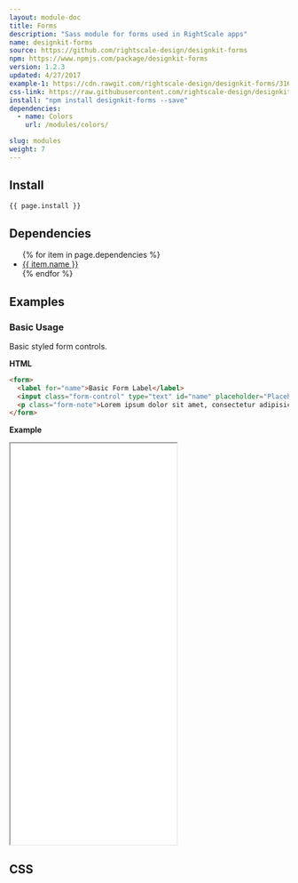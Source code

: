 ```yaml
---
layout: module-doc
title: Forms
description: "Sass module for forms used in RightScale apps"
name: designkit-forms
source: https://github.com/rightscale-design/designkit-forms
npm: https://www.npmjs.com/package/designkit-forms
version: 1.2.3
updated: 4/27/2017
example-1: https://cdn.rawgit.com/rightscale-design/designkit-forms/3160ad59809428b6d352b71c4564ffe8812c7005/index.html
css-link: https://raw.githubusercontent.com/rightscale-design/designkit-forms/master/dist/designkit-forms.css
install: "npm install designkit-forms --save"
dependencies:
  - name: Colors
    url: /modules/colors/

slug: modules
weight: 7
---
```


## Install

```bash
{{ page.install }}
```

## Dependencies

<ul>
  {% for item in page.dependencies %}
    <li><a href="{{ item.url }}">{{ item.name }}</a></li>
  {% endfor %}
</ul>

## Examples

### Basic Usage

Basic styled form controls.

**HTML**

```html
<form>
  <label for="name">Basic Form Label</label>
  <input class="form-control" type="text" id="name" placeholder="Placeholder text...">
  <p class="form-note">Lorem ipsum dolor sit amet, consectetur adipisicing elit, sed do eiusmod tempor incididunt ut labore et dolore magna aliqua.</p>
</form>
```

**Example**

<iframe style="height: 722px;" src="{{ page.example-1 }}"></iframe>

## CSS

<div class="snippet">
  <pre id="css_contents" class="highlighter-rouge snippet-css"><code class="css"></code></pre>
</div>
